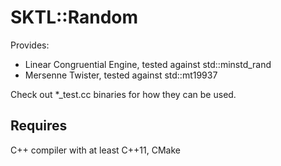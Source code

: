 # SKTL::Random

Provides:
* Linear Congruential Engine, tested against std::minstd_rand
* Mersenne Twister, tested against std::mt19937

Check out *_test.cc binaries for how they can be used.

## Requires

C++ compiler with at least C++11, CMake
